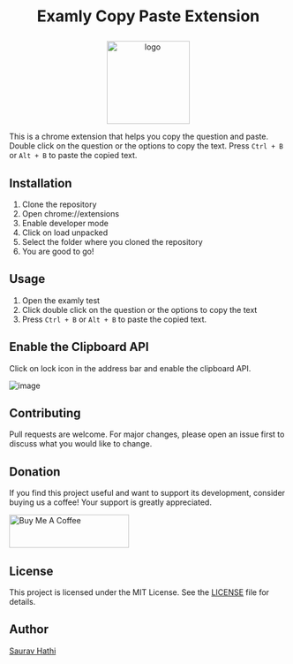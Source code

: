 # <p align="center"> Examly Copy Paste Extension </p>

<p align="center">
 <img src="https://github.com/sauravhathi/examly-copy-paste/blob/master/images/icon128.png" alt="logo" style="width: 150px">
</p>


This is a chrome extension that helps you copy the question and paste. Double click on the question or the options to copy the text. Press `Ctrl + B` or `Alt + B` to paste the copied text.

## Installation

1. Clone the repository
2. Open chrome://extensions
3. Enable developer mode
4. Click on load unpacked
5. Select the folder where you cloned the repository
6. You are good to go!

## Usage

1. Open the examly test
2. Click double click on the question or the options to copy the text
3. Press `Ctrl + B` or `Alt + B` to paste the copied text.

## Enable the Clipboard API

Click on lock icon in the address bar and enable the clipboard API.

![image](https://github.com/sauravhathi/em/assets/61316762/ecc93024-eb7d-4359-920f-1975c282ed47)

## Contributing

Pull requests are welcome. For major changes, please open an issue first to discuss what you would like to change.

## Donation

If you find this project useful and want to support its development, consider buying us a coffee! Your support is greatly appreciated.

<a href="https://www.buymeacoffee.com/sauravhathi" target="_blank"><img src="https://cdn.buymeacoffee.com/buttons/v2/arial-yellow.png" alt="Buy Me A Coffee" style="height: 60px !important;width: 217px !important;" ></a>

## License

This project is licensed under the MIT License. See the [LICENSE](https://github.com/sauravhathi/examly-copy-paste/blob/master/LICENSE) file for details.

## Author

[Saurav Hathi](https://github.com/sauravhathi)

